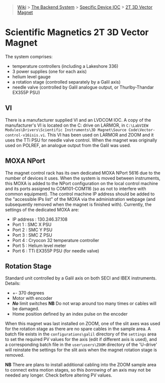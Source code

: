 > [Wiki](Home) > [The Backend System](The-Backend-System) > [Specific Device IOC](Specific-Device-IOC) > [2T 3D Vector Magnet](2T-3D-Vector-magnet)

# Scientific Magnetics 2T 3D Vector Magnet

The system comprises: 
* temperature controllers (including a Lakeshore 336)
* 3 power supplies (one for each axis)
* helium level gauge
* a rotation stage (controlled separately by a Galil axis)
* needle valve (controlled by Galil analogue output, or Thurlby-Thandar EX355P PSU)

## VI

There is a manufacturer supplied VI and an LVDCOM IOC. A copy of the manufacturer's VI is located on the C: drive on LARMOR, in `C:\LabVIEW Modules\Drivers\Scientific Instruments\3D Magnet\Source Code\Vector-control-v16isis.vi`.  This VI has been used on LARMOR and ZOOM and it uses the TTi PSU for needle valve control.  When the magnet was originally used on POLREF, an analogue output from the Galil was used.

## MOXA NPort

The magnet control rack has its own dedicated MOXA NPort 5616 due to the number of devices it uses.  When the system is moved between instruments, this MOXA is added to the NPort configuration on the local control machine and its ports assigned to COM101-COM116 (so as not to interfere with common equipment).  The control machine IP address should be added to the "accessible IPs list" of the MOXA via the administration webpage (and subsequently removed when the magnet is finished with).  Currently, the settings of the dedicated MOXA are:

* IP address : 130.246.37.108
* Port 1 : SMC X PSU
* Port 2 : SMC Y PSU
* Port 3 : SMC Z PSU
* Port 4 : Cryocon 32 temperature controller
* Port 5 : Helium level meter
* Port 6 : TTi EX355P PSU (for needle valve)

## Rotation Stage

Standard unit controlled by a Galil axis on both SECI and IBEX instruments.  Details:

* +- 370 degrees
* Motor with encoder
* **_No_** limit switches  **NB** Do not wrap around too many times or cables will be damaged.
* Home position defined by an index pulse on the encoder

When this magnet was last installed on ZOOM, one of the slit axes was used for the rotation stage as there are no spare cables in the sample area.  A batch file exists in the `configurations\galil` directory of the `settings` area to set the required PV values for the axis (edit if different axis is used), and a corresponding batch file in the `user\users\ZOOM` directory of the 'U-drive' will reinstate the settings for the slit axis when the magnet rotation stage is removed.

**NB** There are plans to install additional cabling into the ZOOM sample area to connect extra motion stages, so this _borrowing_ of an axis may not be needed any longer.  Check before altering PV values.

